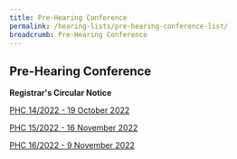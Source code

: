 ```yaml
---
title: Pre-Hearing Conference
permalink: /hearing-lists/pre-hearing-conference-list/
breadcrumb: Pre-Hearing Conference
---
```

Pre-Hearing Conference
---

**Registrar's Circular Notice**

[PHC 14/2022 - 19 October 2022](/files/Phc142022-19Oct2022.pdf)

[PHC 15/2022 - 16 November 2022](/files/Phc152022-16Nov2022.pdf)

[PHC 16/2022 - 9 November 2022](/files/Phc162022-09Nov2022.pdf)

